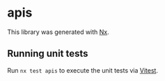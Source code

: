 # apis

This library was generated with [Nx](https://nx.dev).

## Running unit tests

Run `nx test apis` to execute the unit tests via [Vitest](https://vitest.dev/).
